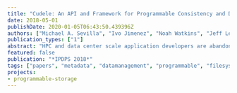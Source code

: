 ```yaml
---
title: "Cudele: An API and Framework for Programmable Consistency and Durability in a Global Namespace"
date: 2018-05-01
publishDate: 2020-01-05T06:43:50.439396Z
authors: ["Michael A. Sevilla", "Ivo Jimenez", "Noah Watkins", "Jeff LeFevre", "Peter Alvaro", "Shel Finkelstein", "Patrick Donnelly", "Carlos Maltzahn"]
publication_types: ["1"]
abstract: "HPC and data center scale application developers are abandoning POSIX IO because file system metadata synchronization and serialization overheads of providing strong consistency and durability are too costly -- and often unnecessary -- for their applications. Unfortunately, designing file systems with weaker consistency or durability semantics excludes applications that rely on stronger guarantees, forcing developers to re-write their applications or deploy them on a different system. We present a framework and API that lets administrators specify their consistency/durability requirements and dynamically assign them to subtrees in the same namespace, allowing administrators to optimize subtrees over time and space for different workloads. We show similar speedups to related work but more importantly, we show performance improvements when we custom fit subtree semantics to applications such as checkpoint-restart (91.7x speedup), user home directories (0.03 standard deviation from optimal), and users checking for partial results (2% overhead)."
featured: false
publication: "*IPDPS 2018*"
tags: ["papers", "metadata", "datamanagement", "programmable", "filesystems", "storage", "systems"]
projects:
- programmable-storage
---
```


